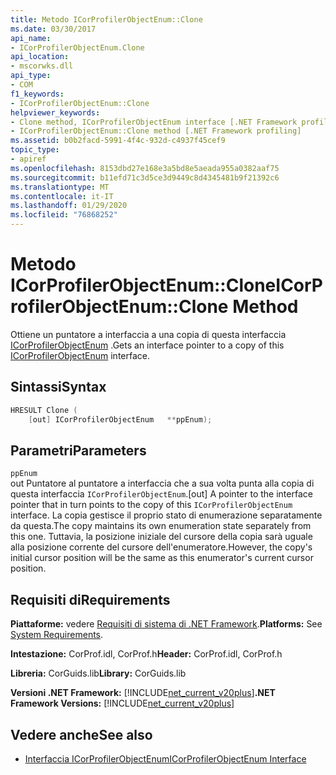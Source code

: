 ```yaml
---
title: Metodo ICorProfilerObjectEnum::Clone
ms.date: 03/30/2017
api_name:
- ICorProfilerObjectEnum.Clone
api_location:
- mscorwks.dll
api_type:
- COM
f1_keywords:
- ICorProfilerObjectEnum::Clone
helpviewer_keywords:
- Clone method, ICorProfilerObjectEnum interface [.NET Framework profiling]
- ICorProfilerObjectEnum::Clone method [.NET Framework profiling]
ms.assetid: b0b2facd-5991-4f4c-932d-c4937f45cef9
topic_type:
- apiref
ms.openlocfilehash: 8153dbd27e168e3a5bd8e5aeada955a0382aaf75
ms.sourcegitcommit: b11efd71c3d5ce3d9449c8d4345481b9f21392c6
ms.translationtype: MT
ms.contentlocale: it-IT
ms.lasthandoff: 01/29/2020
ms.locfileid: "76868252"
---
```

# <a name="icorprofilerobjectenumclone-method"></a><span data-ttu-id="31041-102">Metodo ICorProfilerObjectEnum::Clone</span><span class="sxs-lookup"><span data-stu-id="31041-102">ICorProfilerObjectEnum::Clone Method</span></span>
<span data-ttu-id="31041-103">Ottiene un puntatore a interfaccia a una copia di questa interfaccia [ICorProfilerObjectEnum](icorprofilerobjectenum-interface.md) .</span><span class="sxs-lookup"><span data-stu-id="31041-103">Gets an interface pointer to a copy of this [ICorProfilerObjectEnum](icorprofilerobjectenum-interface.md) interface.</span></span>  
  
## <a name="syntax"></a><span data-ttu-id="31041-104">Sintassi</span><span class="sxs-lookup"><span data-stu-id="31041-104">Syntax</span></span>  
  
```cpp  
HRESULT Clone (  
    [out] ICorProfilerObjectEnum   **ppEnum);  
```  
  
## <a name="parameters"></a><span data-ttu-id="31041-105">Parametri</span><span class="sxs-lookup"><span data-stu-id="31041-105">Parameters</span></span>  
 `ppEnum`  
 <span data-ttu-id="31041-106">out Puntatore al puntatore a interfaccia che a sua volta punta alla copia di questa interfaccia `ICorProfilerObjectEnum`.</span><span class="sxs-lookup"><span data-stu-id="31041-106">[out] A pointer to the interface pointer that in turn points to the copy of this `ICorProfilerObjectEnum` interface.</span></span> <span data-ttu-id="31041-107">La copia gestisce il proprio stato di enumerazione separatamente da questa.</span><span class="sxs-lookup"><span data-stu-id="31041-107">The copy maintains its own enumeration state separately from this one.</span></span> <span data-ttu-id="31041-108">Tuttavia, la posizione iniziale del cursore della copia sarà uguale alla posizione corrente del cursore dell'enumeratore.</span><span class="sxs-lookup"><span data-stu-id="31041-108">However, the copy's initial cursor position will be the same as this enumerator's current cursor position.</span></span>  
  
## <a name="requirements"></a><span data-ttu-id="31041-109">Requisiti di</span><span class="sxs-lookup"><span data-stu-id="31041-109">Requirements</span></span>  
 <span data-ttu-id="31041-110">**Piattaforme:** vedere [Requisiti di sistema di .NET Framework](../../../../docs/framework/get-started/system-requirements.md).</span><span class="sxs-lookup"><span data-stu-id="31041-110">**Platforms:** See [System Requirements](../../../../docs/framework/get-started/system-requirements.md).</span></span>  
  
 <span data-ttu-id="31041-111">**Intestazione:** CorProf.idl, CorProf.h</span><span class="sxs-lookup"><span data-stu-id="31041-111">**Header:** CorProf.idl, CorProf.h</span></span>  
  
 <span data-ttu-id="31041-112">**Libreria:** CorGuids.lib</span><span class="sxs-lookup"><span data-stu-id="31041-112">**Library:** CorGuids.lib</span></span>  
  
 <span data-ttu-id="31041-113">**Versioni .NET Framework:** [!INCLUDE[net_current_v20plus](../../../../includes/net-current-v20plus-md.md)]</span><span class="sxs-lookup"><span data-stu-id="31041-113">**.NET Framework Versions:** [!INCLUDE[net_current_v20plus](../../../../includes/net-current-v20plus-md.md)]</span></span>  
  
## <a name="see-also"></a><span data-ttu-id="31041-114">Vedere anche</span><span class="sxs-lookup"><span data-stu-id="31041-114">See also</span></span>

- [<span data-ttu-id="31041-115">Interfaccia ICorProfilerObjectEnum</span><span class="sxs-lookup"><span data-stu-id="31041-115">ICorProfilerObjectEnum Interface</span></span>](icorprofilerobjectenum-interface.md)
